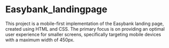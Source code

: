 # Easybank_landingpage
This project is a mobile-first implementation of the Easybank landing page, created using HTML and CSS. The primary focus is on providing an optimal user experience for smaller screens, specifically targeting mobile devices with a maximum width of 450px. 
